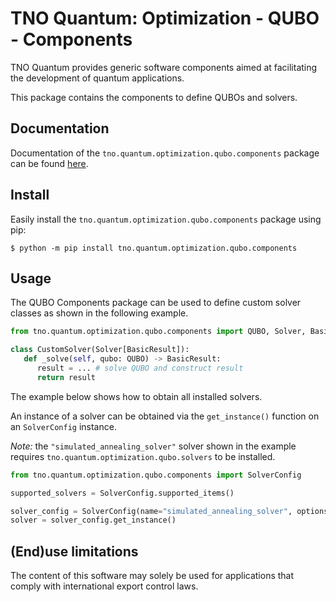 # TNO Quantum: Optimization - QUBO - Components

TNO Quantum provides generic software components aimed at facilitating the development
of quantum applications.

This package contains the components to define QUBOs and solvers.

## Documentation

Documentation of the `tno.quantum.optimization.qubo.components` package can be found [here](https://tno-quantum.github.io/documentation/).


## Install

Easily install the `tno.quantum.optimization.qubo.components` package using pip:

```console
$ python -m pip install tno.quantum.optimization.qubo.components
```


## Usage

The QUBO Components package can be used to define custom solver classes as shown in the following example.

```python
from tno.quantum.optimization.qubo.components import QUBO, Solver, BasicResult

class CustomSolver(Solver[BasicResult]):
   def _solve(self, qubo: QUBO) -> BasicResult:
      result = ... # solve QUBO and construct result
      return result
```

The example below shows how to obtain all installed solvers.

An instance of a solver can be obtained via the `get_instance()` function on an `SolverConfig` instance.

*Note:* the `"simulated_annealing_solver"` solver shown in the example requires `tno.quantum.optimization.qubo.solvers` to be installed.  

```python
from tno.quantum.optimization.qubo.components import SolverConfig

supported_solvers = SolverConfig.supported_items()

solver_config = SolverConfig(name="simulated_annealing_solver", options={})
solver = solver_config.get_instance()
```

## (End)use limitations
The content of this software may solely be used for applications that comply with international export control laws.
